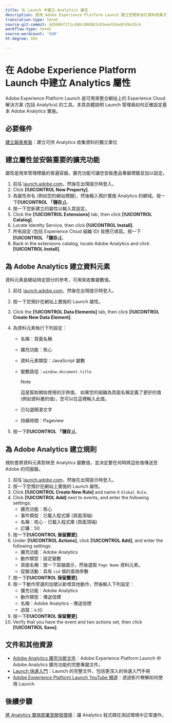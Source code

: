 ```yaml
---
title: 在 Launch 中建立 Analytics 屬性
description: 使用 Adobe Experience Platform Launch 建立空間來自訂資料收集方式。
translation-type: tm+mt
source-git-commit: dd506bf171c480c880863c03eee55be8fd9e15cb
workflow-type: tm+mt
source-wordcount: '549'
ht-degree: 84%

---
```



# 在 Adobe Experience Platform Launch 中建立 Analytics 屬性

Adobe Experience Platform Launch 是可用來整合網站上的 Experience Cloud 解決方案 (包括 Analytics) 的工具。本頁具體說明 Launch 管理員如何正確設定基本 Adobe Analytics 實施。

## 必要條件

[建立報表套裝](/help/admin/admin-console/create-report-suite.md)：建立可供 Analytics 收集資料的獨立單位

## 建立屬性並安裝重要的擴充功能

屬性是用來管理標籤的普遍容器。擴充功能可讓您安裝產品專屬標籤並加以設定。

1. 前往 [launch.adobe.com](https://launch.adobe.com)，然後在出現提示時登入。
1. Click **[!UICONTROL New Property]**.
1. 為屬性命名 (例如您的網站標題)，然後輸入預計實施 Analytics 的網域。按一下&#x200B;**[!UICONTROL 「儲存」]**。
1. 按一下您新建立的屬性以輸入其設定。
1. Click the **[!UICONTROL Extensions]** tab, then click **[!UICONTROL Catalog]**.
1. Locate Identity Service, then click **[!UICONTROL Install]**.
1. 所有設定 (包括 Experience Cloud 組織 ID) 皆應已填寫。按一下&#x200B;**[!UICONTROL 「儲存」]**。
1. Back in the extensions catalog, locate Adobe Analytics and click **[!UICONTROL Install]**.

## 為 Adobe Analytics 建立資料元素

資料元素是網站特定部分的參考，可用來收集變數值。

1. 前往 [launch.adobe.com](https://launch.adobe.com)，然後在出現提示時登入。
1. 按一下您預計在網站上實施的 Launch 屬性。
1. Click the **[!UICONTROL Data Elements]** tab, then click **[!UICONTROL Create New Data Element]**.
1. 為資料元素執行下列設定：

   * 名稱：頁面名稱
   * 擴充功能：核心
   * 資料元素類型：JavaScript 變數
   * 變數路徑：`window.document.title`

      >[!NOTE]
      >
      >這是幫助開始使用的示例值。 如果您的組織為頁面名稱定義了更好的值 (例如資料層的值)，您可以在這裡輸入此值。
   * 已勾選簡潔文字
   * 持續時間：Pageview
1. 按一下&#x200B;**[!UICONTROL 「儲存」]**。

## 為 Adobe Analytics 建立規則

規則會將資料元素對映至 Analytics 變數值，並決定要在何時將這些值傳送至 Adobe 的伺服器。

1. 前往 [launch.adobe.com](https://launch.adobe.com)，然後在出現提示時登入。
1. 按一下您預計在網站上實施的 Launch 屬性。
1. Click **[!UICONTROL Create New Rule]** and name it `Global Rule`.
1. Click **[!UICONTROL Add]** next to events, and enter the following settings:
   * 擴充功能：核心
   * 事件類型：已載入程式庫 (頁面頂端)
   * 名稱：核心 - 已載入程式庫 (頁面頂端)
   * 訂購：50
1. 按一下&#x200B;**[!UICONTROL 保留變更]**.
1. Under **[!UICONTROL Actions]**, click **[!UICONTROL Add]**, and enter the following settings:
   * 擴充功能：Adobe Analytics
   * 動作類型：設定變數
   * 頁面名稱：按一下容器圖示，然後選取 `Page Name` 資料元素。
   * 促銷活動：具有 `cid` 值的查詢參數
1. 按一下&#x200B;**[!UICONTROL 保留變更]**.
1. 按一下動作旁邊的加號以新增其他動作，然後輸入下列設定：
   * 擴充功能：Adobe Analytics
   * 動作類型：傳送信標
   * 名稱：Adobe Analytics - 傳送信標
   * 追蹤：s.t()
1. 按一下&#x200B;**[!UICONTROL 保留變更]**.
1. Verify that you have the event and two actions set, then click **[!UICONTROL Save]**.

## 文件和其他資源

* [Adobe Analytics 擴充功能文件](https://docs.adobelaunch.com/extension-reference/web/adobe-analytics-extension)：Adobe Experience Platform Launch 中 Adobe Analytics 擴充功能的完整專屬文件。
* [Launch 快速入門](https://docs.adobelaunch.com/getting-started)：Launch 的完整文件，包括更深入的快速入門手冊
* [Adobe Experience Platform Launch YouTube 頻道](https://www.youtube.com/channel/UCa84ntcvYhPArOBsZIRE2Jw/videos?view=0&amp;shelf_id=0&amp;sort=dd)：透過影片瞭解如何使用 Launch

## 後續步驟

[將 Analytics 實施部署至開發環境](deploy-dev.md)：讓 Analytics 程式碼在測試環境中正常運作。
